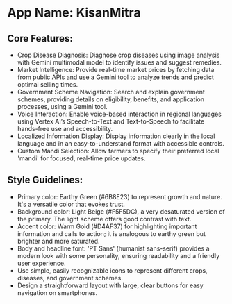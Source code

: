 # **App Name**: KisanMitra

## Core Features:

- Crop Disease Diagnosis: Diagnose crop diseases using image analysis with Gemini multimodal model to identify issues and suggest remedies.
- Market Intelligence: Provide real-time market prices by fetching data from public APIs and use a Gemini tool to analyze trends and predict optimal selling times.
- Government Scheme Navigation: Search and explain government schemes, providing details on eligibility, benefits, and application processes, using a Gemini tool.
- Voice Interaction: Enable voice-based interaction in regional languages using Vertex AI’s Speech-to-Text and Text-to-Speech to facilitate hands-free use and accessibility.
- Localized Information Display: Display information clearly in the local language and in an easy-to-understand format with accessible controls.
- Custom Mandi Selection: Allow farmers to specify their preferred local 'mandi' for focused, real-time price updates.

## Style Guidelines:

- Primary color: Earthy Green (#6B8E23) to represent growth and nature. It's a versatile color that evokes trust.
- Background color: Light Beige (#F5F5DC), a very desaturated version of the primary. The light scheme offers good contrast with text.
- Accent color: Warm Gold (#D4AF37) for highlighting important information and calls to action; it is analogous to earthy green but brighter and more saturated.
- Body and headline font: 'PT Sans' (humanist sans-serif) provides a modern look with some personality, ensuring readability and a friendly user experience.
- Use simple, easily recognizable icons to represent different crops, diseases, and government schemes.
- Design a straightforward layout with large, clear buttons for easy navigation on smartphones.

